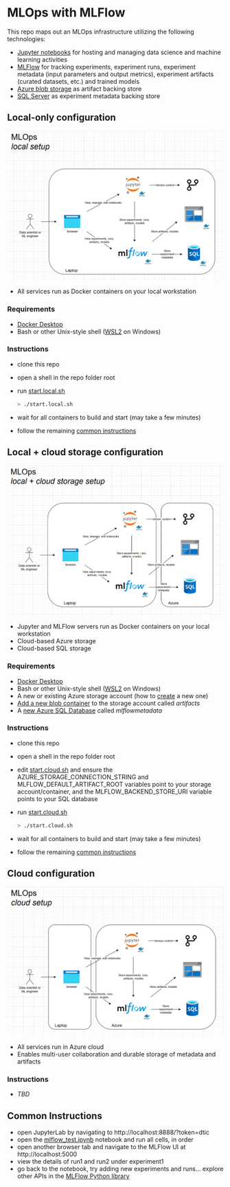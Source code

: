 # MLOps with MLFlow

This repo maps out an MLOps infrastructure utilizing the following technologies:

- [Jupyter notebooks](https://jupyter.org/) for hosting and managing data science and machine learning activities
- [MLFlow](https://mlflow.org/) for tracking experiments, experiment runs, experiment metadata (input parameters and output metrics), experiment artifacts (curated datasets, etc.) and trained models
- [Azure blob storage](https://azure.microsoft.com/en-us/products/storage/blobs/) as artifact backing store
- [SQL Server](https://www.microsoft.com/en-us/sql-server/) as experiment metadata backing store

## Local-only configuration

![](./media/local.png)

- All services run as Docker containers on your local workstation

### Requirements

- [Docker Desktop](https://www.docker.com/products/docker-desktop/)
- Bash or other Unix-style shell ([WSL2](https://learn.microsoft.com/en-us/windows/wsl/) on Windows)

### Instructions

- clone this repo
- open a shell in the repo folder root
- run [start.local.sh](./start.local.sh)

    ```bash
    > ./start.local.sh
    ```

- wait for all containers to build and start (may take a few minutes)
- follow the remaining [common instructions](#common-instructions)

## Local + cloud storage configuration

![](./media/local_with_cloud_storage.png)

- Jupyter and MLFlow servers run as Docker containers on your local workstation
- Cloud-based Azure storage
- Cloud-based SQL storage

### Requirements

- [Docker Desktop](https://www.docker.com/products/docker-desktop/)
- Bash or other Unix-style shell ([WSL2](https://learn.microsoft.com/en-us/windows/wsl/) on Windows)
- A new or existing Azure storage account (how to [create](https://learn.microsoft.com/en-us/azure/storage/common/storage-account-create?tabs=azure-portal) a new one)
- [Add a new blob container](https://learn.microsoft.com/en-us/azure/storage/blobs/blob-containers-portal#create-a-container) to the storage account called _artifacts_
- A [new Azure SQL Database](https://learn.microsoft.com/en-us/azure/azure-sql/database/single-database-create-quickstart?view=azuresql&tabs=azure-portal) called _mlflowmetadata_

### Instructions

- clone this repo
- open a shell in the repo folder root
- edit [start.cloud.sh](./start.cloud.sh) and ensure the AZURE_STORAGE_CONNECTION_STRING and MLFLOW_DEFAULT_ARTIFACT_ROOT variables point to your storage account/container, and the MLFLOW_BACKEND_STORE_URI variable points to your SQL database
- run [start.cloud.sh](./start.cloud.sh)

    ```bash
    > ./start.cloud.sh
    ```

- wait for all containers to build and start (may take a few minutes)
- follow the remaining [common instructions](#common-instructions)

## Cloud configuration

![](./media/cloud.png)

- All services run in Azure cloud
- Enables multi-user collaboration and durable storage of metadata and artifacts

### Instructions

- _TBD_

## Common Instructions

- open JupyterLab by navigating to http://localhost:8888/?token=dtic
- open the [mlflow_test.ipynb](./mlflow_test.ipynb) notebook and run all cells, in order
- open another browser tab and navigate to the MLFlow UI at http://localhost:5000
- view the details of run1 and run2 under experiment1
- go back to the notebook, try adding new experiments and runs... explore other APIs in the [MLFlow Python library](https://mlflow.org/docs/latest/python_api/index.html)